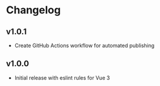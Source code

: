 # Changelog

## v1.0.1
- Create GitHub Actions workflow for automated publishing

## v1.0.0
- Initial release with eslint rules for Vue 3